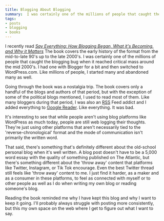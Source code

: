 ```yaml
---
title: Blogging About Blogging
summary:  I was certainly one of the millions of people that caught the blogging bug when it reached critical mass around the mid 2000's.
tags:
- posts
- blogging
- books
---
```


I recently read *[Say Everything: How Blogging Began, What it's Becoming, and Why it Matters](https://www.amazon.com/Say-Everything-Blogging-Becoming-Matters-ebook/dp/B002CCNA0Q/ref=sr_1_1?crid=8QVEA1R3BJSQ&keywords=say+everything+scott+rosenberg&qid=1646757390&sprefix=say+everything%2Caps%2C123&sr=8-1)* The book covers the early history of the format from the mid-to-late 90's up to the late 2000's. I was certainly one of the millions of people that caught the blogging bug when it reached critical mass around the mid 2000's. I had one with Blogger for a bit and then switched to WordPress.com. Like millions of people, I started many and abandoned many as well.

Going through the book was a nostalgia trip. The book covers only a handful of the blogs and authors of that period, but with the exception of some of the political blogs mentioned, I used to read most of them. Like many bloggers during that period, I was also an [RSS](https://en.wikipedia.org/wiki/RSS) Feed addict and I added everything to [Google Reader](https://en.wikipedia.org/wiki/Google_Reader). Like everything. It was bad.

It's interesting to see that while people aren't using blog platforms like WordPress as much today, people are still web logging their thoughts. They're just using other platforms that aren't necessarily tied to the 'reverse-chronological' format and the mode of communication isn't primarily the written word.

That said, there's something that's definitely different about the old-school personal blog when it's well written. A blog post doesn't have to be a 5,000 word essay with the quality of something published on The Atlantic, but there's something different about the 'throw away' content that platforms like Twitter, Instagram, or Tik Tok encourage. Even the best Twitter thread still feels like 'throw away' content to me. I just find it harder, as a maker and as a consumer in these platforms, to feel as connected with myself or to other people as well as I do when writing my own blog or reading someone's blog.

Reading the book reminded me why I have kept this blog and why I want to keep it going. I'll probably always struggle with posting more consistently, but this my own space on the web where I get to figure out what I want to say. 